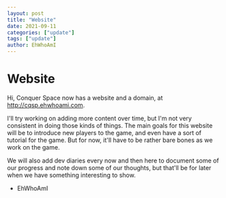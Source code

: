 ```yaml
---
layout: post
title: "Website"
date: 2021-09-11
categories: ["update"]
tags: ["update"]
author: EhWhoAmI
---
```


# Website

Hi, Conquer Space now has a website and a domain, at <http://cqsp.ehwhoami.com>.

I'll try working on adding more content over time, but I'm not very consistent in doing those
kinds of things. The main goals for this website will be to introduce new players to the game, and
even have a sort of tutorial for the game. But for now, it'll have to be rather bare bones as we
work on the game.

We will also add dev diaries every now and then here to document some of our progress and note down
some of our thoughts, but that'll be for later when we have something interesting to show.

 - EhWhoAmI
